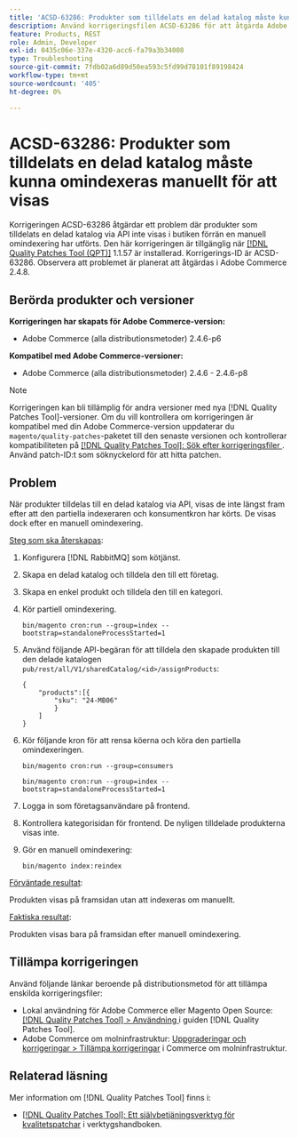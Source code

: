 ```yaml
---
title: 'ACSD-63286: Produkter som tilldelats en delad katalog måste kunna omindexeras manuellt för att visas'
description: Använd korrigeringsfilen ACSD-63286 för att åtgärda Adobe Commerce-problemet där produkter som tilldelats en delad katalog via API inte visas i butiken förrän en manuell omindexering har utförts.
feature: Products, REST
role: Admin, Developer
exl-id: 0435c06e-337e-4320-acc6-fa79a3b34008
type: Troubleshooting
source-git-commit: 7fdb02a6d89d50ea593c5fd99d78101f89198424
workflow-type: tm+mt
source-wordcount: '405'
ht-degree: 0%

---
```


# ACSD-63286: Produkter som tilldelats en delad katalog måste kunna omindexeras manuellt för att visas

Korrigeringen ACSD-63286 åtgärdar ett problem där produkter som tilldelats en delad katalog via API inte visas i butiken förrän en manuell omindexering har utförts. Den här korrigeringen är tillgänglig när [[!DNL Quality Patches Tool (QPT)]](/help/tools/quality-patches-tool/quality-patches-tool-to-self-serve-quality-patches.md) 1.1.57 är installerad. Korrigerings-ID är ACSD-63286. Observera att problemet är planerat att åtgärdas i Adobe Commerce 2.4.8.

## Berörda produkter och versioner

**Korrigeringen har skapats för Adobe Commerce-version:**

* Adobe Commerce (alla distributionsmetoder) 2.4.6-p6

**Kompatibel med Adobe Commerce-versioner:**

* Adobe Commerce (alla distributionsmetoder) 2.4.6 - 2.4.6-p8

>[!NOTE]
>
>Korrigeringen kan bli tillämplig för andra versioner med nya [!DNL Quality Patches Tool]-versioner. Om du vill kontrollera om korrigeringen är kompatibel med din Adobe Commerce-version uppdaterar du `magento/quality-patches`-paketet till den senaste versionen och kontrollerar kompatibiliteten på [[!DNL Quality Patches Tool]: Sök efter korrigeringsfiler ](https://experienceleague.adobe.com/tools/commerce-quality-patches/index.html). Använd patch-ID:t som söknyckelord för att hitta patchen.

## Problem

När produkter tilldelas till en delad katalog via API, visas de inte längst fram efter att den partiella indexeraren och konsumentkron har körts. De visas dock efter en manuell omindexering.

<u>Steg som ska återskapas</u>:

1. Konfigurera [!DNL RabbitMQ] som kötjänst.
1. Skapa en delad katalog och tilldela den till ett företag.
1. Skapa en enkel produkt och tilldela den till en kategori.
1. Kör partiell omindexering.

   ```
   bin/magento cron:run --group=index --bootstrap=standaloneProcessStarted=1
   ```

1. Använd följande API-begäran för att tilldela den skapade produkten till den delade katalogen `pub/rest/all/V1/sharedCatalog/<id>/assignProducts`:

   ```
   {
       "products":[{
           "sku": "24-MB06"
           }
       ]
   }
   ```

1. Kör följande kron för att rensa köerna och köra den partiella omindexeringen.

   ```
   bin/magento cron:run --group=consumers
   ```

   ```
   bin/magento cron:run --group=index --bootstrap=standaloneProcessStarted=1
   ```

1. Logga in som företagsanvändare på frontend.
1. Kontrollera kategorisidan för frontend. De nyligen tilldelade produkterna visas inte.
1. Gör en manuell omindexering:

   ```
   bin/magento index:reindex
   ```

<u>Förväntade resultat</u>:

Produkten visas på framsidan utan att indexeras om manuellt.

<u>Faktiska resultat</u>:

Produkten visas bara på framsidan efter manuell omindexering.

## Tillämpa korrigeringen

Använd följande länkar beroende på distributionsmetod för att tillämpa enskilda korrigeringsfiler:

* Lokal användning för Adobe Commerce eller Magento Open Source: [[!DNL Quality Patches Tool] > Användning ](/help/tools/quality-patches-tool/usage.md) i guiden [!DNL Quality Patches Tool].
* Adobe Commerce om molninfrastruktur: [Uppgraderingar och korrigeringar > Tillämpa korrigeringar](https://experienceleague.adobe.com/docs/commerce-cloud-service/user-guide/develop/upgrade/apply-patches.html) i Commerce om molninfrastruktur.


## Relaterad läsning

Mer information om [!DNL Quality Patches Tool] finns i:

* [[!DNL Quality Patches Tool]: Ett självbetjäningsverktyg för kvalitetspatchar](/help/tools/quality-patches-tool/quality-patches-tool-to-self-serve-quality-patches.md) i verktygshandboken.
